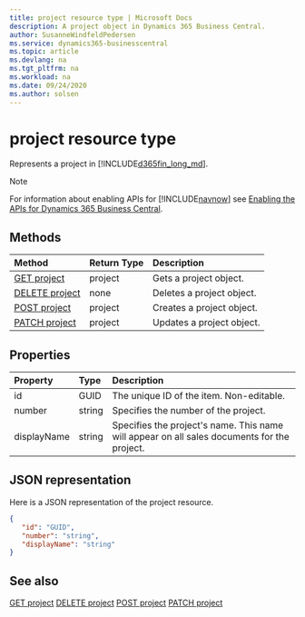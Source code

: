 ```yaml
---
title: project resource type | Microsoft Docs
description: A project object in Dynamics 365 Business Central.
author: SusanneWindfeldPedersen
ms.service: dynamics365-businesscentral
ms.topic: article
ms.devlang: na
ms.tgt_pltfrm: na
ms.workload: na
ms.date: 09/24/2020
ms.author: solsen
---
```


# project resource type
Represents a project in [!INCLUDE[d365fin_long_md](../../includes/d365fin_long_md.md)].

> [!NOTE]  
> For information about enabling APIs for [!INCLUDE[navnow](../../includes/navnow_md.md)] see [Enabling the APIs for Dynamics 365 Business Central](../enabling-apis-for-dynamics-nav.md).

## Methods
| Method | Return Type|Description |
|:--------------------|:-----------|:-------------------------|
|[GET project](../api/dynamics_project_Get.md)|project|Gets a project object.|
|[DELETE project](../api/dynamics_project_Delete.md)|none|Deletes a project object.|
|[POST project](../api/dynamics_project_Create.md)|project|Creates a project object.|
|[PATCH project](../api/dynamics_project_Update.md)|project|Updates a project object.|






## Properties

| Property           | Type   |Description     |
|:-------------------|:-------|:---------------|
|id|GUID|The unique ID of the item. Non-editable.|
|number|string|Specifies the number of the project.|
|displayName|string|Specifies the project's name. This name will appear on all sales documents for the project.|


## JSON representation

Here is a JSON representation of the project resource.


```json
{
   "id": "GUID",
   "number": "string",
   "displayName": "string"
}
```
## See also

[GET project](../api/dynamics_project_Get.md)
[DELETE project](../api/dynamics_project_Delete.md)
[POST project](../api/dynamics_project_Create.md)
[PATCH project](../api/dynamics_project_Update.md)

